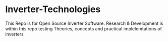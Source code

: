 # Inverter-Technologies
This Repo is for Open Source Inverter Software. Research &amp; Development is within this repo testing Theories, concepts and practical implelemtations of inverters
